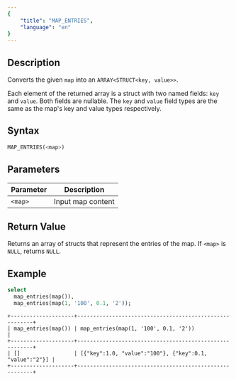 ```yaml
---
{
    "title": "MAP_ENTRIES",
    "language": "en"
}
---
```


## Description

Converts the given `map` into an `ARRAY<STRUCT<key, value>>`.

Each element of the returned array is a struct with two named fields: `key` and `value`. Both fields are nullable.
The `key` and `value` field types are the same as the map's key and value types respectively.

## Syntax

```sql
MAP_ENTRIES(<map>)
```

## Parameters

| Parameter | Description |
| -- | -- |
| `<map>` | Input map content |

## Return Value

Returns an array of structs that represent the entries of the map. If `<map>` is `NULL`, returns `NULL`.

## Example

```sql
select 
  map_entries(map()),
  map_entries(map(1, '100', 0.1, '2'));
```

```text
+--------------------+--------------------------------------------------------+
| map_entries(map()) | map_entries(map(1, '100', 0.1, '2'))                   |
+--------------------+--------------------------------------------------------+
| []                 | [{"key":1.0, "value":"100"}, {"key":0.1, "value":"2"}] |
+--------------------+--------------------------------------------------------+
```



